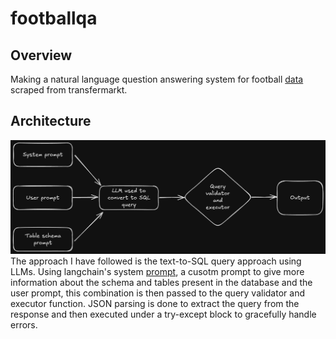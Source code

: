 # footballqa

## Overview
Making a natural language question answering system for football [data](https://www.kaggle.com/datasets/davidcariboo/player-scores) scraped from transfermarkt.

## Architecture
![Architecture diagram for the task](architecture_diagram.png)
The approach I have followed is the text-to-SQL query approach using LLMs. Using langchain's system [prompt](https://smith.langchain.com/hub/langchain-ai/sql-agent-system-prompt), a cusotm prompt to give more information about the schema and tables present in the database and the user prompt, this combination is then passed to the query validator and executor function. JSON parsing is done to extract the query from the response and then executed under a try-except block to gracefully handle errors.
